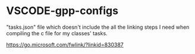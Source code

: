 # VSCODE-gpp-configs

"tasks.json" file which doesn't include the all the linking steps I need when compiling the c file for my classes' tasks.

https://go.microsoft.com/fwlink/?linkid=830387
